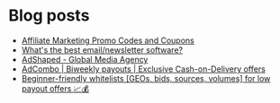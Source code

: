 # Blog posts
<!-- BLOG-POST-LIST:START -->
- [Affiliate Marketing Promo Codes and Coupons](https://afflift.com/f/threads/affiliate-marketing-promo-codes-and-coupons.587/)
- [What&#39;s the best email/newsletter software?](https://afflift.com/f/threads/whats-the-best-email-newsletter-software.9409/)
- [AdShaped - Global Media Agency](https://afflift.com/f/threads/adshaped-global-media-agency.7136/)
- [AdCombo | Biweekly payouts | Exclusive Cash-on-Delivery offers](https://afflift.com/f/threads/adcombo-biweekly-payouts-exclusive-cash-on-delivery-offers.3509/)
- [Beginner-friendly whitelists [GEOs, bids, sources, volumes] for low payout offers 📈💰](https://afflift.com/f/threads/beginner-friendly-whitelists-geos-bids-sources-volumes-for-low-payout-offers-%F0%9F%93%88%F0%9F%92%B0.8907/)
<!-- BLOG-POST-LIST:END -->
